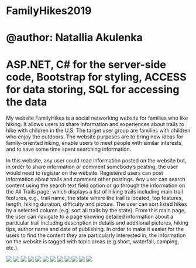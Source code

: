 # FamilyHikes2019
# @author: Natallia Akulenka
# ASP.NET, C# for the server-side code, Bootstrap for styling, ACCESS for data storing, SQL for accessing the data

My website FamilyHikes is a social networking website for families who like hiking. It allows users to share information and experiences about trails to hike with children in the U.S. The target user group are families with children who enjoy the outdoors. The website purposes are to bring new ideas for family-oriented hiking, enable users to meet people with similar interests, and to save some time spent searching information.

In this website, any user could read information posted on the website but, in order to share information or comment somebody’s posting, the user would need to register on the website. Registered users can post information about trails and comment other postings. 
Any user can search content using the search text field option or go through the information on the All Trails page, which displays a list of hiking trails including main trail features, e.g., trail name, the state where the trail is located, top features, length, hiking duration, difficulty and picture. The user can sort listed hikes by a selected column (e.g. sort all trails by the state). From this main page, the user can navigate to a page showing detailed information about a particular trail including description in details and additional pictures, hiking tips, author name and date of publishing. In order to make it easier for the users to find the content they are particularly interested in, the information on the website is tagged with topic areas (e.g.short, waterfall, camping, etc.).

<img src="Screenshots/lgAbout.png">
<img src="Screenshots/lgAllTrails.png">
<img src="Screenshots/lgAllTrailsAddHike.png">
<img src="Screenshots/sm1.png">
<img src="Screenshots/smMenuOpen.png">
<img src="Screenshots/lgSearch.png">
<img src="Screenshots/lgTag.png">
<img src="Screenshots/lgTrailDetail.png">
<img src="Screenshots/lgTrailDetail2.png">
<img src="Screenshots/lgComments.png">
<img src="Screenshots/lgShareHike.png">
<img src="Screenshots/lgVideo.png">




